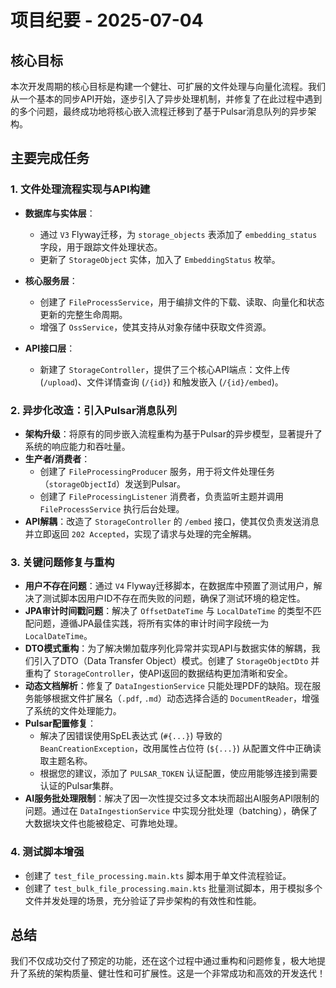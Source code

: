# 项目纪要 - 2025-07-04

## 核心目标

本次开发周期的核心目标是构建一个健壮、可扩展的文件处理与向量化流程。我们从一个基本的同步API开始，逐步引入了异步处理机制，并修复了在此过程中遇到的多个问题，最终成功地将核心嵌入流程迁移到了基于Pulsar消息队列的异步架构。

## 主要完成任务

### 1. 文件处理流程实现与API构建

- **数据库与实体层**：
  - 通过 `V3` Flyway迁移，为 `storage_objects` 表添加了 `embedding_status` 字段，用于跟踪文件处理状态。
  - 更新了 `StorageObject` 实体，加入了 `EmbeddingStatus` 枚举。

- **核心服务层**：
  - 创建了 `FileProcessService`，用于编排文件的下载、读取、向量化和状态更新的完整生命周期。
  - 增强了 `OssService`，使其支持从对象存储中获取文件资源。

- **API接口层**：
  - 新建了 `StorageController`，提供了三个核心API端点：文件上传 (`/upload`)、文件详情查询 (`/{id}`) 和触发嵌入 (`/{id}/embed`)。

### 2. 异步化改造：引入Pulsar消息队列

- **架构升级**：将原有的同步嵌入流程重构为基于Pulsar的异步模型，显著提升了系统的响应能力和吞吐量。
- **生产者/消费者**：
  - 创建了 `FileProcessingProducer` 服务，用于将文件处理任务（`storageObjectId`）发送到Pulsar。
  - 创建了 `FileProcessingListener` 消费者，负责监听主题并调用 `FileProcessService` 执行后台处理。
- **API解耦**：改造了 `StorageController` 的 `/embed` 接口，使其仅负责发送消息并立即返回 `202 Accepted`，实现了请求与处理的完全解耦。

### 3. 关键问题修复与重构

- **用户不存在问题**：通过 `V4` Flyway迁移脚本，在数据库中预置了测试用户，解决了测试脚本因用户ID不存在而失败的问题，确保了测试环境的稳定性。
- **JPA审计时间戳问题**：解决了 `OffsetDateTime` 与 `LocalDateTime` 的类型不匹配问题，遵循JPA最佳实践，将所有实体的审计时间字段统一为 `LocalDateTime`。
- **DTO模式重构**：为了解决懒加载序列化异常并实现API与数据实体的解耦，我们引入了DTO（Data Transfer Object）模式。创建了 `StorageObjectDto` 并重构了 `StorageController`，使API返回的数据结构更加清晰和安全。
- **动态文档解析**：修复了 `DataIngestionService` 只能处理PDF的缺陷。现在服务能够根据文件扩展名（`.pdf`, `.md`）动态选择合适的 `DocumentReader`，增强了系统的文件处理能力。
- **Pulsar配置修复**：
  - 解决了因错误使用SpEL表达式 (`#{...}`) 导致的 `BeanCreationException`，改用属性占位符 (`${...}`) 从配置文件中正确读取主题名称。
  - 根据您的建议，添加了 `PULSAR_TOKEN` 认证配置，使应用能够连接到需要认证的Pulsar集群。
- **AI服务批处理限制**：解决了因一次性提交过多文本块而超出AI服务API限制的问题。通过在 `DataIngestionService` 中实现分批处理（batching），确保了大数据块文件也能被稳定、可靠地处理。

### 4. 测试脚本增强

- 创建了 `test_file_processing.main.kts` 脚本用于单文件流程验证。
- 创建了 `test_bulk_file_processing.main.kts` 批量测试脚本，用于模拟多个文件并发处理的场景，充分验证了异步架构的有效性和性能。

## 总结

我们不仅成功交付了预定的功能，还在这个过程中通过重构和问题修复，极大地提升了系统的架构质量、健壮性和可扩展性。这是一个非常成功和高效的开发迭代！ 